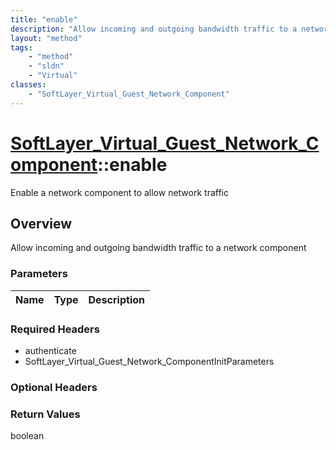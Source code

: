 ```yaml
---
title: "enable"
description: "Allow incoming and outgoing bandwidth traffic to a network component"
layout: "method"
tags:
    - "method"
    - "sldn"
    - "Virtual"
classes:
    - "SoftLayer_Virtual_Guest_Network_Component"
---
```

# [SoftLayer_Virtual_Guest_Network_Component](/reference/services/SoftLayer_Virtual_Guest_Network_Component)::enable

Enable a network component to allow network traffic


## Overview 
Allow incoming and outgoing bandwidth traffic to a network component 

### Parameters 
|Name | Type | Description |
| --- | --- | --- |


### Required Headers
* authenticate
* SoftLayer_Virtual_Guest_Network_ComponentInitParameters

### Optional Headers

### Return Values
boolean


